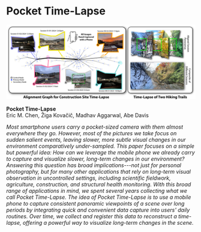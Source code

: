 # Pocket Time-Lapse
![teaser](assets/teaser.jpg)

**Pocket Time-Lapse** \
Eric M. Chen, Žiga Kovačič, Madhav Aggarwal, Abe Davis


*Most smartphone users carry a pocket-sized camera with them almost everywhere they go. However, most of the pictures we take focus on sudden salient events, leaving slower, more subtle visual changes in our environment comparatively under-sampled. 
This paper focuses on a simple but powerful idea: How can we leverage the mobile phone we already carry to capture and visualize slower, long-term changes in our environment? Answering this question has broad implications---not just for personal photography, but for many other applications that rely on long-term visual observation in uncontrolled settings, including scientific fieldwork, agriculture, construction, and structural health monitoring. With this broad range of applications in mind, we spent several years collecting what we call Pocket Time-Lapse. The idea of Pocket Time-Lapse is to use a mobile phone to capture consistent panoramic viewpoints of a scene over long periods by integrating quick and convenient data capture into users' daily routines. Over time, we collect and register this data to reconstruct a time-lapse, offering a powerful way to visualize long-term changes in the scene.*